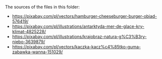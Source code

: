 The sources of the files in this folder:
- https://pixabay.com/pl/vectors/hamburger-cheeseburger-burger-obiad-576419/
- https://pixabay.com/pl/illustrations/antarktyda-mer-de-glace-kry-klimat-4825228/
- https://pixabay.com/pl/illustrations/krajobraz-natura-g%C3%B3ry-niebo-3639879/
- https://pixabay.com/pl/vectors/kaczka-kacz%c4%85tko-guma-zabawka-wanna-151029/